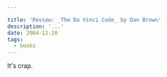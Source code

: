 ```yaml
---

title: 'Review: _The Da Vinci Code_ by Dan Brown'
description: '...'
date: 2004-12-20
tags:
  - books
---
```


It's crap.
